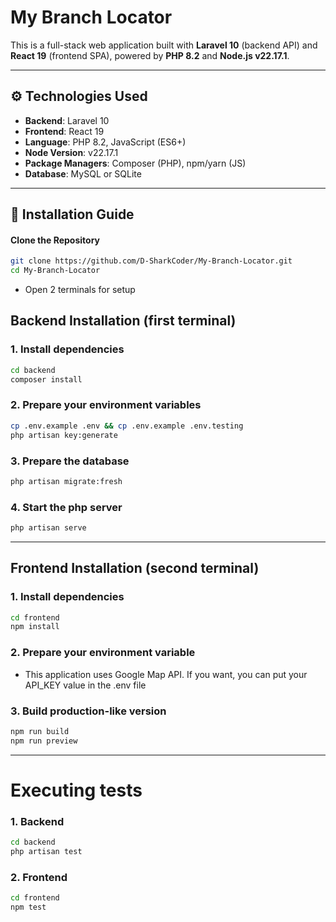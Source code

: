# My Branch Locator
This is a full-stack web application built with **Laravel 10** (backend API) and **React 19** (frontend SPA), powered by **PHP 8.2** and **Node.js v22.17.1**.

---

## ⚙️ Technologies Used

- **Backend**: Laravel 10
- **Frontend**: React 19
- **Language**: PHP 8.2, JavaScript (ES6+)
- **Node Version**: v22.17.1
- **Package Managers**: Composer (PHP), npm/yarn (JS)
- **Database**: MySQL or SQLite

---

## 🚀 Installation Guide

#### Clone the Repository

```bash
git clone https://github.com/D-SharkCoder/My-Branch-Locator.git
cd My-Branch-Locator
```
- Open 2 terminals for setup
## Backend Installation (first terminal)
### 1. Install dependencies 
```bash
cd backend
composer install
```
### 2. Prepare your environment variables
```bash
cp .env.example .env && cp .env.example .env.testing
php artisan key:generate
```

### 3. Prepare the database
```bash
php artisan migrate:fresh
```

### 4. Start the php server
```bash
php artisan serve
```
---
## Frontend Installation (second terminal)
### 1. Install dependencies

```bash
cd frontend
npm install
```
### 2. Prepare your environment variable
- This application uses Google Map API. If you want, you can put your API_KEY value in the .env file

### 3. Build production-like version
```bash
npm run build
npm run preview
```


---
# Executing tests
### 1. Backend
```bash
cd backend
php artisan test
```

### 2. Frontend
```bash
cd frontend
npm test
```
